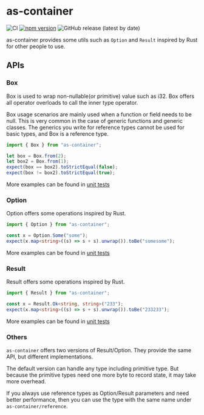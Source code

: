 # as-container

![CI](https://github.com/yjhmelody/as-container/workflows/CI/badge.svg)
[![npm version](https://img.shields.io/npm/v/as-container?color=light-green&label=npm%20package)](https://img.shields.io/npm/v/as-container?color=light-green&label=npm%20package)
![GitHub release (latest by date)](https://img.shields.io/github/v/release/yjhmelody/as-container)

as-container provides some utils such as `Option` and `Result` inspired by Rust for other people to use.

## APIs

### Box

Box is used to wrap non-nullable(or primitive) value such as i32. Box offers all operator overloads to call the inner type operator.

Box usage scenarios are mainly used when a function or field needs to be null. This is very common in the case of generic functions and generic classes. The generics you write for reference types cannot be used for basic types, and Box is a reference type.

```ts
import { Box } from "as-container";

let box = Box.from(2);
let box2 = Box.from(1);
expect(box == box2).toStrictEqual(false);
expect(box != box2).toStrictEqual(true);
```

More examples can be found in [unit tests](./assembly/__tests__/box.spec.ts)

### Option

Option offers some operations inspired by Rust.

```ts
import { Option } from "as-container";

const x = Option.Some("some");
expect(x.map<string>((s) => s + s).unwrap()).toBe("somesome");
```

More examples can be found in [unit tests](./assembly/__tests__/primitive/option.spec.ts)

### Result

Result offers some operations inspired by Rust.

```ts
import { Result } from "as-container";

const x = Result.Ok<string, string>("233");
expect(x.map<string>((s) => s + s).unwrap()).toBe("233233");
```

More examples can be found in [unit tests](./assembly/__tests__/primitive/result.spec.ts)

### Others

`as-container` offers two versions of Result/Option. They provide the same API, but different implementations.

The default version can handle any type including primitive type. But because the primitive types need one more byte to record state, it may take more overhead.

If you always use reference types as Option/Result parameters and need better performance, then you can use the type with the same name under `as-container/reference`.
